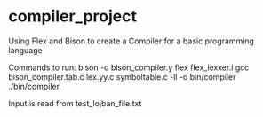 # compiler_project
Using Flex and Bison to create a Compiler for a basic programming language 

Commands to run:
bison -d bison_compiler.y
flex flex_lexxer.l
gcc bison_compiler.tab.c lex.yy.c symboltable.c -ll -o bin/compiler
./bin/compiler

Input is read from test_lojban_file.txt
